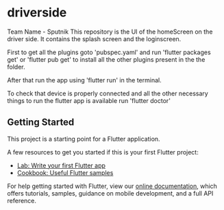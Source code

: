 # driverside

Team Name - Sputnik
This repository is the UI of the homeScreen on the driver side.
It contains the splash screen and the loginscreen.

First to get all the plugins goto 'pubspec.yaml' and run 'flutter packages get' or 'flutter pub get' to install all the other plugins present in the the folder.

After that run the app using 'flutter run' in the terminal.

To check that device is properly connected and all the other necessary things to run the flutter app is available run 'flutter doctor'

## Getting Started

This project is a starting point for a Flutter application.

A few resources to get you started if this is your first Flutter project:

- [Lab: Write your first Flutter app](https://flutter.dev/docs/get-started/codelab)
- [Cookbook: Useful Flutter samples](https://flutter.dev/docs/cookbook)

For help getting started with Flutter, view our
[online documentation](https://flutter.dev/docs), which offers tutorials,
samples, guidance on mobile development, and a full API reference.
